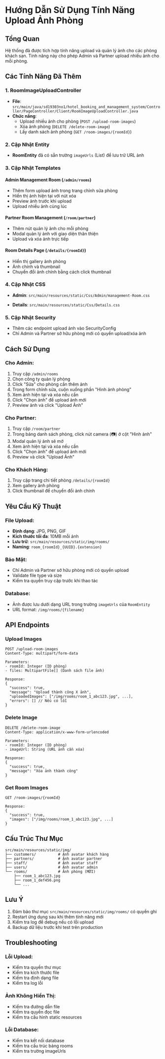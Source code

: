 # Hướng Dẫn Sử Dụng Tính Năng Upload Ảnh Phòng

## Tổng Quan
Hệ thống đã được tích hợp tính năng upload và quản lý ảnh cho các phòng khách sạn. Tính năng này cho phép Admin và Partner upload nhiều ảnh cho mỗi phòng.

## Các Tính Năng Đã Thêm

### 1. RoomImageUploadController
- **File**: `src/main/java/sd19303no1/hotel_booking_and_management_system/Controller/PageController/Client/RoomImageUploadController.java`
- **Chức năng**:
  - Upload nhiều ảnh cho phòng (`POST /upload-room-images`)
  - Xóa ảnh phòng (`DELETE /delete-room-image`)
  - Lấy danh sách ảnh phòng (`GET /room-images/{roomId}`)

### 2. Cập Nhật Entity
- **RoomEntity** đã có sẵn trường `imageUrls` (List<String>) để lưu trữ URL ảnh

### 3. Cập Nhật Templates

#### Admin Management Room (`/admin/rooms`)
- Thêm form upload ảnh trong trang chỉnh sửa phòng
- Hiển thị ảnh hiện tại với nút xóa
- Preview ảnh trước khi upload
- Upload nhiều ảnh cùng lúc

#### Partner Room Management (`/room/partner`)
- Thêm nút quản lý ảnh cho mỗi phòng
- Modal quản lý ảnh với giao diện thân thiện
- Upload và xóa ảnh trực tiếp

#### Room Details Page (`/details/{roomId}`)
- Hiển thị gallery ảnh phòng
- Ảnh chính và thumbnail
- Chuyển đổi ảnh chính bằng cách click thumbnail

### 4. Cập Nhật CSS
- **Admin**: `src/main/resources/static/Css/Admin/management-Room.css`

- **Details**: `src/main/resources/static/Css/Details.css`

### 5. Cập Nhật Security
- Thêm các endpoint upload ảnh vào SecurityConfig
- Chỉ Admin và Partner sở hữu phòng mới có quyền upload/xóa ảnh

## Cách Sử Dụng

### Cho Admin:
1. Truy cập `/admin/rooms`
2. Chọn công ty quản lý phòng
3. Click "Sửa" cho phòng cần thêm ảnh
4. Trong form chỉnh sửa, cuộn xuống phần "Hình ảnh phòng"
5. Xem ảnh hiện tại và xóa nếu cần
6. Click "Chọn ảnh" để upload ảnh mới
7. Preview ảnh và click "Upload Ảnh"

### Cho Partner:
1. Truy cập `/room/partner`
2. Trong bảng danh sách phòng, click nút camera (📷) ở cột "Hình ảnh"
3. Modal quản lý ảnh sẽ mở
4. Xem ảnh hiện tại và xóa nếu cần
5. Click "Chọn ảnh" để upload ảnh mới
6. Preview và click "Upload Ảnh"

### Cho Khách Hàng:
1. Truy cập trang chi tiết phòng `/details/{roomId}`
2. Xem gallery ảnh phòng
3. Click thumbnail để chuyển đổi ảnh chính

## Yêu Cầu Kỹ Thuật

### File Upload:
- **Định dạng**: JPG, PNG, GIF
- **Kích thước tối đa**: 10MB mỗi ảnh
- **Lưu trữ**: `src/main/resources/static/img/rooms/`
- **Naming**: `room_{roomId}_{UUID}.{extension}`

### Bảo Mật:
- Chỉ Admin và Partner sở hữu phòng mới có quyền upload
- Validate file type và size
- Kiểm tra quyền truy cập trước khi thao tác

### Database:
- Ảnh được lưu dưới dạng URL trong trường `imageUrls` của `RoomEntity`
- URL format: `/img/rooms/{filename}`

## API Endpoints

### Upload Images
```
POST /upload-room-images
Content-Type: multipart/form-data

Parameters:
- roomId: Integer (ID phòng)
- files: MultipartFile[] (Danh sách file ảnh)

Response:
{
  "success": true,
  "message": "Upload thành công X ảnh",
  "uploadedImages": ["/img/rooms/room_1_abc123.jpg", ...],
  "errors": [] // Nếu có lỗi
}
```

### Delete Image
```
DELETE /delete-room-image
Content-Type: application/x-www-form-urlencoded

Parameters:
- roomId: Integer (ID phòng)
- imageUrl: String (URL ảnh cần xóa)

Response:
{
  "success": true,
  "message": "Xóa ảnh thành công"
}
```

### Get Room Images
```
GET /room-images/{roomId}

Response:
{
  "success": true,
  "images": ["/img/rooms/room_1_abc123.jpg", ...]
}
```

## Cấu Trúc Thư Mục
```
src/main/resources/static/img/
├── customers/          # Ảnh avatar khách hàng
├── partners/           # Ảnh avatar partner
├── staff/              # Ảnh avatar staff
├── users/              # Ảnh avatar admin
└── rooms/              # Ảnh phòng (MỚI)
    ├── room_1_abc123.jpg
    ├── room_1_def456.png
    └── ...
```

## Lưu Ý
1. Đảm bảo thư mục `src/main/resources/static/img/rooms/` có quyền ghi
2. Restart ứng dụng sau khi thêm tính năng mới
3. Kiểm tra log để debug nếu có lỗi upload
4. Backup dữ liệu trước khi test trên production

## Troubleshooting

### Lỗi Upload:
- Kiểm tra quyền thư mục
- Kiểm tra kích thước file
- Kiểm tra định dạng file
- Kiểm tra log lỗi

### Ảnh Không Hiển Thị:
- Kiểm tra đường dẫn file
- Kiểm tra quyền đọc file
- Kiểm tra cấu hình static resources

### Lỗi Database:
- Kiểm tra kết nối database
- Kiểm tra cấu trúc bảng rooms
- Kiểm tra trường imageUrls 
